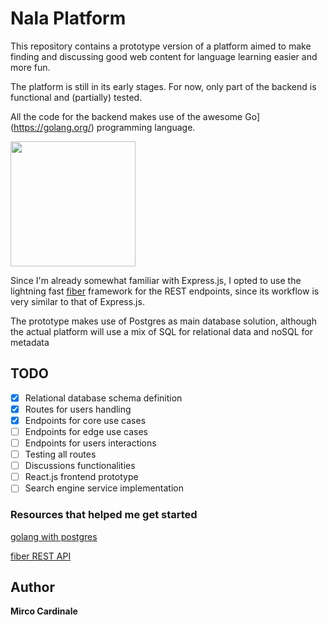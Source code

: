 # Nala Platform

This repository contains a prototype version of a platform aimed to make finding and discussing good web content for language learning easier and more fun.

The platform is still in its early stages. For now, only part of the backend is functional and (partially) tested.

All the code for the backend makes use of the awesome Go](https://golang.org/) programming language.

<a href="https://golang.org/"><img src="https://user-images.githubusercontent.com/3613230/41752586-476b0b24-7596-11e8-95fe-8fd3faa21e8a.png" width="200"/></a>
<br>

Since I'm already somewhat familiar with Express.js, I opted to use the lightning fast [fiber](https://github.com/gofiber/fiber) framework for the REST endpoints, since its workflow is very similar to that of Express.js.

The prototype makes use of Postgres as main database solution, although the actual platform will use a mix of SQL for relational data and noSQL for metadata

## TODO

- [x] Relational database schema definition
- [x] Routes for users handling
- [x] Endpoints for core use cases
- [ ] Endpoints for edge use cases
- [ ] Endpoints for users interactions
- [ ] Testing all routes
- [ ] Discussions functionalities
- [ ] React.js frontend prototype
- [ ] Search engine service implementation

### Resources that helped me get started

[golang with postgres](https://dev.to/techschoolguru/series/7172)

[fiber REST API](https://dev.to/koddr/build-a-restful-api-on-go-fiber-postgresql-jwt-and-swagger-docs-in-isolated-docker-containers-475j#create-validators-for-a-model-fields)

## Author

**Mirco Cardinale**
